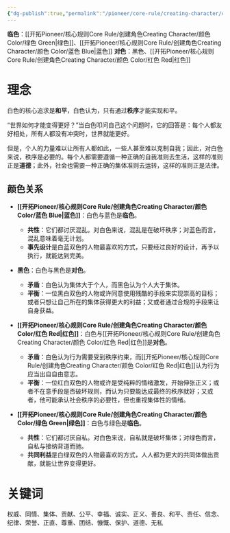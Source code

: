 ```yaml
---
{"dg-publish":true,"permalink":"/pioneer/core-rule/creating-character/color/white/"}
---
```


**临色**：[[开拓Pioneer/核心规则Core Rule/创建角色Creating Character/颜色 Color/绿色 Green\|绿色]]、[[开拓Pioneer/核心规则Core Rule/创建角色Creating Character/颜色 Color/蓝色 Blue\|蓝色]]
**对色**：黑色、[[开拓Pioneer/核心规则Core Rule/创建角色Creating Character/颜色 Color/红色 Red\|红色]]

# 理念
白色的核心追求是**和平**，白色认为，只有通过**秩序**才能实现和平。

“世界如何才能变得更好？”当白色叩问自己这个问题时，它的回答是：每个人都友好相处，所有人都没有冲突时，世界就能更好。

但是，个人的力量难以让所有人都如此，一些人甚至难以克制自我；因此，对白色来说，秩序是必要的。每个人都需要遵循一种正确的自我准则去生活，这样的准则正是**道德**；此外，社会也需要一种正确的集体准则去运转，这样的准则正是法律。

## 颜色关系
- **[[开拓Pioneer/核心规则Core Rule/创建角色Creating Character/颜色 Color/蓝色 Blue\|蓝色]]**：白色与蓝色是**临色**。
	- **共性**：它们都讨厌混乱。对白色来说，混乱是在破坏秩序；对蓝色而言，混乱意味着毫无计划。
	- **事先设计**是白蓝双色的人物最喜欢的方式，只要经过良好的设计，再予以执行，就能达到完美。

- **黑色**：白色与黑色是**对色**。
	- **矛盾**：白色认为集体大于个人，而黑色认为个人大于集体。
	- **平衡**：一位黑白双色的人物或许同意使用残酷的手段来实现崇高的目标；或者只想让自己所在的集体获得更大的利益；又或者通过合规的手段来让自身获益。

- **[[开拓Pioneer/核心规则Core Rule/创建角色Creating Character/颜色 Color/红色 Red\|红色]]**：白色与[[开拓Pioneer/核心规则Core Rule/创建角色Creating Character/颜色 Color/红色 Red\|红色]]是**对色**。
	- **矛盾**：白色认为行为需要受到秩序约束，而[[开拓Pioneer/核心规则Core Rule/创建角色Creating Character/颜色 Color/红色 Red\|红色]]认为行为应当出自自由意志。
	- **平衡**：一位红白双色的人物或许是受纯粹的情绪激发，开始伸张正义；或者不在意手段是否破坏规则，而认为只要能达成最终的秩序就好；又或者，他可能承认社会秩序的必要性，但也重视集体性的情绪。

- **[[开拓Pioneer/核心规则Core Rule/创建角色Creating Character/颜色 Color/绿色 Green\|绿色]]**：白色与绿色是**临色**。
	- **共性**：它们都讨厌自私。对白色来说，自私就是破坏集体；对绿色而言，自私与接纳背道而驰。
	- **共同利益**是白绿双色的人物最喜欢的方式，人人都为更大的共同体做出贡献，就能让世界变得更好。


# 关键词
权威、同情、集体、贡献、公平、幸福、诚实、正义、善良、和平、责任、信念、纪律、荣誉、正直、尊重、团结、慷慨、保护、道德、无私